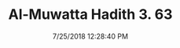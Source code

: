 ---
title        : "Al-Muwatta Hadith 3. 63"
date         : 7/25/2018 12:28:40 PM
draft        : false
type         : "hadith"
layout       : "hadith"
BookCode     : "AMH"
VolumeNumber : "3"
HadithNumber : "63"
categories  :  ["Prayer - What to Do if through Forgetfulness One Says the Taslim after Two Rakas"]
---